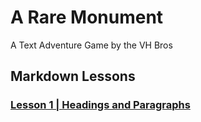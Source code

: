 # A Rare Monument

A Text Adventure Game by the VH Bros

## Markdown Lessons

### [Lesson 1 | Headings and Paragraphs](01-lesson_one.md)